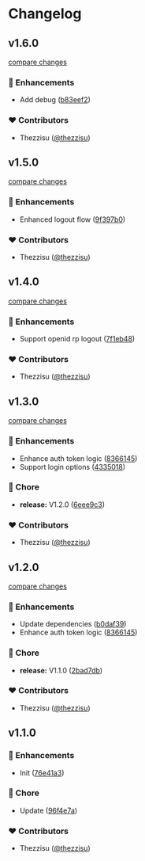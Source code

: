# Changelog


## v1.6.0

[compare changes](https://github.com/fedstack-org/uaaa-nuxt/compare/v1.5.0...v1.6.0)

### 🚀 Enhancements

- Add debug ([b83eef2](https://github.com/fedstack-org/uaaa-nuxt/commit/b83eef2))

### ❤️ Contributors

- Thezzisu ([@thezzisu](https://github.com/thezzisu))

## v1.5.0

[compare changes](https://github.com/fedstack-org/uaaa-nuxt/compare/v1.4.0...v1.5.0)

### 🚀 Enhancements

- Enhanced logout flow ([9f397b0](https://github.com/fedstack-org/uaaa-nuxt/commit/9f397b0))

### ❤️ Contributors

- Thezzisu ([@thezzisu](https://github.com/thezzisu))

## v1.4.0

[compare changes](https://github.com/fedstack-org/uaaa-nuxt/compare/v1.3.0...v1.4.0)

### 🚀 Enhancements

- Support openid rp logout ([7f1eb48](https://github.com/fedstack-org/uaaa-nuxt/commit/7f1eb48))

### ❤️ Contributors

- Thezzisu ([@thezzisu](https://github.com/thezzisu))

## v1.3.0

[compare changes](https://github.com/fedstack-org/uaaa-nuxt/compare/v1.2.0...v1.3.0)

### 🚀 Enhancements

- Enhance auth token logic ([8366145](https://github.com/fedstack-org/uaaa-nuxt/commit/8366145))
- Support login options ([4335018](https://github.com/fedstack-org/uaaa-nuxt/commit/4335018))

### 🏡 Chore

- **release:** V1.2.0 ([6eee9c3](https://github.com/fedstack-org/uaaa-nuxt/commit/6eee9c3))

### ❤️ Contributors

- Thezzisu ([@thezzisu](https://github.com/thezzisu))

## v1.2.0

[compare changes](https://github.com/fedstack-org/uaaa-nuxt/compare/v1.1.0...v1.2.0)

### 🚀 Enhancements

- Update dependencies ([b0daf39](https://github.com/fedstack-org/uaaa-nuxt/commit/b0daf39))
- Enhance auth token logic ([8366145](https://github.com/fedstack-org/uaaa-nuxt/commit/8366145))

### 🏡 Chore

- **release:** V1.1.0 ([2bad7db](https://github.com/fedstack-org/uaaa-nuxt/commit/2bad7db))

### ❤️ Contributors

- Thezzisu ([@thezzisu](https://github.com/thezzisu))

## v1.1.0


### 🚀 Enhancements

- Init ([76e41a3](https://github.com/fedstack-org/uaaa-nuxt/commit/76e41a3))

### 🏡 Chore

- Update ([96f4e7a](https://github.com/fedstack-org/uaaa-nuxt/commit/96f4e7a))

### ❤️ Contributors

- Thezzisu ([@thezzisu](https://github.com/thezzisu))

